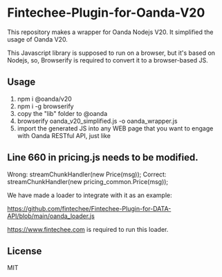 # Fintechee-Plugin-for-Oanda-V20
This repository makes a wrapper for Oanda Nodejs V20. It simplified the usage of Oanda V20.

This Javascript library is supposed to run on a browser, but it's based on Nodejs, so, Browserify is required to convert it to a browser-based JS.

## Usage

1. npm i @oanda/v20
2. npm i -g browserify
3. copy the "lib" folder to @oanda
4. browserify oanda_v20_simplified.js -o oanda_wrapper.js
5. import the generated JS into any WEB page that you want to engage with Oanda RESTful API, just like
<script src="oanda_wrapper.js"></script>

## Line 660 in pricing.js needs to be modified.

Wrong:   streamChunkHandler(new Price(msg));
Correct: streamChunkHandler(new pricing_common.Price(msg));

We have made a loader to integrate with it as an example:

https://github.com/fintechee/Fintechee-Plugin-for-DATA-API/blob/main/oanda_loader.js

https://www.fintechee.com is required to run this loader.

## License

MIT
